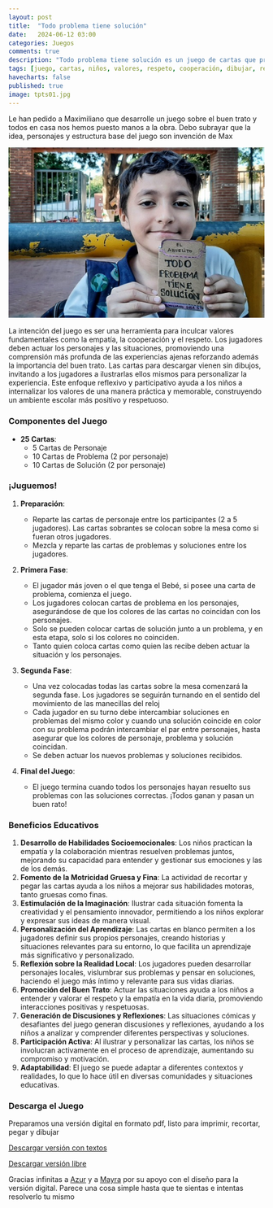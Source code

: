 ```yaml
---
layout: post
title:  "Todo problema tiene solución"
date:   2024-06-12 03:00
categories: Juegos
comments: true
description: "Todo problema tiene solución es un juego de cartas que procura inculcar valores fundamentales como la empatía, la cooperación y el respeto. A través de la dinámica del juego, donde los jugadores deben actuar los personajes y las situaciones, se promueve una comprensión más profunda de las experiencias ajenas y se refuerza la importancia del buen trato."
tags: [juego, cartas, niños, valores, respeto, cooperación, dibujar, recortar]
havecharts: false
published: true
image: tpts01.jpg
---
```



Le han pedido a Maximiliano que desarrolle un juego sobre el buen trato y todos en casa nos hemos puesto manos a la obra. Debo subrayar que la idea, personajes y estructura base del juego son invención de Max

<img src="/imagen/tpts01.jpg" alt="Maximiliano entrando al colegio, con su prototipo en mano" width="605">


La intención del juego es ser una herramienta para inculcar valores fundamentales como la empatía, la cooperación y el respeto. Los jugadores deben actuar los personajes y las situaciones, promoviendo una comprensión más profunda de las experiencias ajenas reforzando además la importancia del buen trato. Las cartas para descargar vienen sin dibujos, invitando a los jugadores a ilustrarlas ellos mismos para personalizar la experiencia. Este enfoque reflexivo y participativo ayuda a los niños a internalizar los valores de una manera práctica y memorable, construyendo un ambiente escolar más positivo y respetuoso.

### Componentes del Juego

- **25 Cartas**:
  - 5 Cartas de Personaje
  - 10 Cartas de Problema (2 por personaje)
  - 10 Cartas de Solución (2 por personaje)

### ¡Juguemos!

1. **Preparación**:
   - Reparte las cartas de personaje entre los participantes (2 a 5 jugadores). Las cartas sobrantes se colocan sobre la mesa como si fueran otros jugadores.
   - Mezcla y reparte las cartas de problemas y soluciones entre los jugadores.

2. **Primera Fase**:
   - El jugador más joven o el que tenga el Bebé, si posee una carta de problema, comienza el juego.
   - Los jugadores colocan cartas de problema en los personajes, asegurándose de que los colores de las cartas no coincidan con los personajes.
   - Solo se pueden colocar cartas de solución junto a un problema, y en esta etapa, solo si los colores no coinciden.
   - Tanto quien coloca cartas como quien las recibe deben actuar la situación y los personajes.

3. **Segunda Fase**:
	 - Una vez colocadas todas las cartas sobre la mesa comenzará la segunda fase. Los jugadores se seguirán turnando en el sentido del movimiento de las manecillas del reloj
   - Cada jugador en su turno debe intercambiar soluciones en problemas del mismo color y cuando una solución coincide en color con su problema podrán intercambiar el par entre personajes, hasta asegurar que los colores de personaje, problema y solución coincidan.
   - Se deben actuar los nuevos problemas y soluciones recibidos.

4. **Final del Juego**:
   - El juego termina cuando todos los personajes hayan resuelto sus problemas con las soluciones correctas. ¡Todos ganan y pasan un buen rato!


### Beneficios Educativos

1. **Desarrollo de Habilidades Socioemocionales**: Los niños practican la empatía y la colaboración mientras resuelven problemas juntos, mejorando su capacidad para entender y gestionar sus emociones y las de los demás.
2. **Fomento de la Motricidad Gruesa y Fina**: La actividad de recortar y pegar las cartas ayuda a los niños a mejorar sus habilidades motoras, tanto gruesas como finas.
3. **Estimulación de la Imaginación**: Ilustrar cada situación fomenta la creatividad y el pensamiento innovador, permitiendo a los niños explorar y expresar sus ideas de manera visual.
4. **Personalización del Aprendizaje**: Las cartas en blanco permiten a los jugadores definir sus propios personajes, creando historias y situaciones relevantes para su entorno, lo que facilita un aprendizaje más significativo y personalizado.
5. **Reflexión sobre la Realidad Local**: Los jugadores pueden desarrollar personajes locales, vislumbrar sus problemas y pensar en soluciones, haciendo el juego más íntimo y relevante para sus vidas diarias.
6. **Promoción del Buen Trato**: Actuar las situaciones ayuda a los niños a entender y valorar el respeto y la empatía en la vida diaria, promoviendo interacciones positivas y respetuosas.
7. **Generación de Discusiones y Reflexiones**: Las situaciones cómicas y desafiantes del juego generan discusiones y reflexiones, ayudando a los niños a analizar y comprender diferentes perspectivas y soluciones.
8. **Participación Activa**: Al ilustrar y personalizar las cartas, los niños se involucran activamente en el proceso de aprendizaje, aumentando su compromiso y motivación.
9. **Adaptabilidad**: El juego se puede adaptar a diferentes contextos y realidades, lo que lo hace útil en diversas comunidades y situaciones educativas.



### Descarga el Juego

Preparamos una versión digital en formato pdf, listo para imprimir, recortar, pegar y dibujar

[Descargar versión con textos][versionTextos]

[Descargar versión libre][versionLibre]

Gracias infinitas a [Azur][azur] y a [Mayra][mayra] por su apoyo con el diseño para la versión digital. Parece una cosa simple hasta que te sientas e intentas resolverlo tu mismo

[versionTextos]: https://drive.google.com/file/d/15is0F3gI3tE3A0xufzyj6DZpeMDn1msP/view?usp=sharing
[versionLibre]: https://drive.google.com/file/d/1tggcFgx5Oqp10Cy3PjSYsD0Gcbe8LNF2/view?usp=sharing
[mayra]: https://www.instagram.com/mayra.desinger/
[azur]: https://www.instagram.com/atomo2.0/